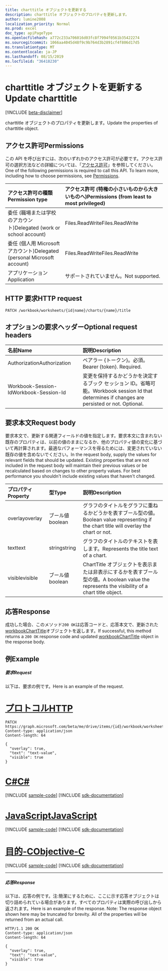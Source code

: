```yaml
---
title: charttitle オブジェクトを更新する
description: charttitle オブジェクトのプロパティを更新します。
author: lumine2008
localization_priority: Normal
ms.prod: excel
doc_type: apiPageType
ms.openlocfilehash: a772c233a706016d03fc8f7994f0561b35422274
ms.sourcegitcommit: 1066aa4045d48f9c9b764d3b2891cf4f806d17d5
ms.translationtype: MT
ms.contentlocale: ja-JP
ms.lasthandoff: 08/15/2019
ms.locfileid: "36418230"
---
```

# <a name="update-charttitle"></a><span data-ttu-id="ac621-103">charttitle オブジェクトを更新する</span><span class="sxs-lookup"><span data-stu-id="ac621-103">Update charttitle</span></span>

[!INCLUDE [beta-disclaimer](../../includes/beta-disclaimer.md)]

<span data-ttu-id="ac621-104">charttitle オブジェクトのプロパティを更新します。</span><span class="sxs-lookup"><span data-stu-id="ac621-104">Update the properties of charttitle object.</span></span>
## <a name="permissions"></a><span data-ttu-id="ac621-105">アクセス許可</span><span class="sxs-lookup"><span data-stu-id="ac621-105">Permissions</span></span>
<span data-ttu-id="ac621-p101">この API を呼び出すには、次のいずれかのアクセス許可が必要です。アクセス許可の選択方法などの詳細については、「[アクセス許可](/graph/permissions-reference)」を参照してください。</span><span class="sxs-lookup"><span data-stu-id="ac621-p101">One of the following permissions is required to call this API. To learn more, including how to choose permissions, see [Permissions](/graph/permissions-reference).</span></span>

|<span data-ttu-id="ac621-108">アクセス許可の種類</span><span class="sxs-lookup"><span data-stu-id="ac621-108">Permission type</span></span>      | <span data-ttu-id="ac621-109">アクセス許可 (特権の小さいものから大きいものへ)</span><span class="sxs-lookup"><span data-stu-id="ac621-109">Permissions (from least to most privileged)</span></span>              |
|:--------------------|:---------------------------------------------------------|
|<span data-ttu-id="ac621-110">委任 (職場または学校のアカウント)</span><span class="sxs-lookup"><span data-stu-id="ac621-110">Delegated (work or school account)</span></span> | <span data-ttu-id="ac621-111">Files.ReadWrite</span><span class="sxs-lookup"><span data-stu-id="ac621-111">Files.ReadWrite</span></span>    |
|<span data-ttu-id="ac621-112">委任 (個人用 Microsoft アカウント)</span><span class="sxs-lookup"><span data-stu-id="ac621-112">Delegated (personal Microsoft account)</span></span> | <span data-ttu-id="ac621-113">Files.ReadWrite</span><span class="sxs-lookup"><span data-stu-id="ac621-113">Files.ReadWrite</span></span>    |
|<span data-ttu-id="ac621-114">アプリケーション</span><span class="sxs-lookup"><span data-stu-id="ac621-114">Application</span></span> | <span data-ttu-id="ac621-115">サポートされていません。</span><span class="sxs-lookup"><span data-stu-id="ac621-115">Not supported.</span></span> |

## <a name="http-request"></a><span data-ttu-id="ac621-116">HTTP 要求</span><span class="sxs-lookup"><span data-stu-id="ac621-116">HTTP request</span></span>
<!-- { "blockType": "ignored" } -->
```http
PATCH /workbook/worksheets/{id|name}/charts/{name}/title
```
## <a name="optional-request-headers"></a><span data-ttu-id="ac621-117">オプションの要求ヘッダー</span><span class="sxs-lookup"><span data-stu-id="ac621-117">Optional request headers</span></span>
| <span data-ttu-id="ac621-118">名前</span><span class="sxs-lookup"><span data-stu-id="ac621-118">Name</span></span>       | <span data-ttu-id="ac621-119">説明</span><span class="sxs-lookup"><span data-stu-id="ac621-119">Description</span></span>|
|:-----------|:-----------|
| <span data-ttu-id="ac621-120">Authorization</span><span class="sxs-lookup"><span data-stu-id="ac621-120">Authorization</span></span>  | <span data-ttu-id="ac621-p102">ベアラー {トークン}。必須。</span><span class="sxs-lookup"><span data-stu-id="ac621-p102">Bearer {token}. Required.</span></span> |
| <span data-ttu-id="ac621-123">Workbook-Session-Id</span><span class="sxs-lookup"><span data-stu-id="ac621-123">Workbook-Session-Id</span></span>  | <span data-ttu-id="ac621-p103">変更を保持するかどうかを決定するブック セッション ID。省略可能。</span><span class="sxs-lookup"><span data-stu-id="ac621-p103">Workbook session Id that determines if changes are persisted or not. Optional.</span></span>|

## <a name="request-body"></a><span data-ttu-id="ac621-126">要求本文</span><span class="sxs-lookup"><span data-stu-id="ac621-126">Request body</span></span>
<span data-ttu-id="ac621-p104">要求本文で、更新する関連フィールドの値を指定します。要求本文に含まれない既存のプロパティは、以前の値のままになるか、他のプロパティ値の変化に基づいて再計算されます。最適なパフォーマンスを得るためには、変更されていない既存の値を含めないでください。</span><span class="sxs-lookup"><span data-stu-id="ac621-p104">In the request body, supply the values for relevant fields that should be updated. Existing properties that are not included in the request body will maintain their previous values or be recalculated based on changes to other property values. For best performance you shouldn't include existing values that haven't changed.</span></span>

| <span data-ttu-id="ac621-130">プロパティ</span><span class="sxs-lookup"><span data-stu-id="ac621-130">Property</span></span>     | <span data-ttu-id="ac621-131">型</span><span class="sxs-lookup"><span data-stu-id="ac621-131">Type</span></span>   |<span data-ttu-id="ac621-132">説明</span><span class="sxs-lookup"><span data-stu-id="ac621-132">Description</span></span>|
|:---------------|:--------|:----------|
|<span data-ttu-id="ac621-133">overlay</span><span class="sxs-lookup"><span data-stu-id="ac621-133">overlay</span></span>|<span data-ttu-id="ac621-134">ブール値</span><span class="sxs-lookup"><span data-stu-id="ac621-134">boolean</span></span>|<span data-ttu-id="ac621-135">グラフのタイトルをグラフに重ねるかどうかを表すブール型の値。</span><span class="sxs-lookup"><span data-stu-id="ac621-135">Boolean value representing if the chart title will overlay the chart or not.</span></span>|
|<span data-ttu-id="ac621-136">text</span><span class="sxs-lookup"><span data-stu-id="ac621-136">text</span></span>|<span data-ttu-id="ac621-137">string</span><span class="sxs-lookup"><span data-stu-id="ac621-137">string</span></span>|<span data-ttu-id="ac621-138">グラフのタイトルのテキストを表します。</span><span class="sxs-lookup"><span data-stu-id="ac621-138">Represents the title text of a chart.</span></span>|
|<span data-ttu-id="ac621-139">visible</span><span class="sxs-lookup"><span data-stu-id="ac621-139">visible</span></span>|<span data-ttu-id="ac621-140">ブール値</span><span class="sxs-lookup"><span data-stu-id="ac621-140">boolean</span></span>|<span data-ttu-id="ac621-141">ChartTitle オブジェクトを表示または非表示にするかを表すブール型の値。</span><span class="sxs-lookup"><span data-stu-id="ac621-141">A boolean value the represents the visibility of a chart title object.</span></span>|

## <a name="response"></a><span data-ttu-id="ac621-142">応答</span><span class="sxs-lookup"><span data-stu-id="ac621-142">Response</span></span>

<span data-ttu-id="ac621-143">成功した場合、このメソッド`200 OK`は応答コードと、応答本文で、更新された[workbookChartTitle](../resources/workbookcharttitle.md)オブジェクトを返します。</span><span class="sxs-lookup"><span data-stu-id="ac621-143">If successful, this method returns a `200 OK` response code and updated [workbookChartTitle](../resources/workbookcharttitle.md) object in the response body.</span></span>
## <a name="example"></a><span data-ttu-id="ac621-144">例</span><span class="sxs-lookup"><span data-stu-id="ac621-144">Example</span></span>
##### <a name="request"></a><span data-ttu-id="ac621-145">要求</span><span class="sxs-lookup"><span data-stu-id="ac621-145">Request</span></span>
<span data-ttu-id="ac621-146">以下は、要求の例です。</span><span class="sxs-lookup"><span data-stu-id="ac621-146">Here is an example of the request.</span></span>

# <a name="httptabhttp"></a>[<span data-ttu-id="ac621-147">プロトコル</span><span class="sxs-lookup"><span data-stu-id="ac621-147">HTTP</span></span>](#tab/http)
<!-- {
  "blockType": "request",
  "name": "update_charttitle"
}-->
```http
PATCH https://graph.microsoft.com/beta/me/drive/items/{id}/workbook/worksheets/{id|name}/charts/{name}/title
Content-type: application/json
Content-length: 64

{
  "overlay": true,
  "text": "text-value",
  "visible": true
}
```
# <a name="ctabcsharp"></a>[<span data-ttu-id="ac621-148">C#</span><span class="sxs-lookup"><span data-stu-id="ac621-148">C#</span></span>](#tab/csharp)
[!INCLUDE [sample-code](../includes/snippets/csharp/update-charttitle-csharp-snippets.md)]
[!INCLUDE [sdk-documentation](../includes/snippets/snippets-sdk-documentation-link.md)]

# <a name="javascripttabjavascript"></a>[<span data-ttu-id="ac621-149">JavaScript</span><span class="sxs-lookup"><span data-stu-id="ac621-149">JavaScript</span></span>](#tab/javascript)
[!INCLUDE [sample-code](../includes/snippets/javascript/update-charttitle-javascript-snippets.md)]
[!INCLUDE [sdk-documentation](../includes/snippets/snippets-sdk-documentation-link.md)]

# <a name="objective-ctabobjc"></a>[<span data-ttu-id="ac621-150">目的-C</span><span class="sxs-lookup"><span data-stu-id="ac621-150">Objective-C</span></span>](#tab/objc)
[!INCLUDE [sample-code](../includes/snippets/objc/update-charttitle-objc-snippets.md)]
[!INCLUDE [sdk-documentation](../includes/snippets/snippets-sdk-documentation-link.md)]

---

##### <a name="response"></a><span data-ttu-id="ac621-151">応答</span><span class="sxs-lookup"><span data-stu-id="ac621-151">Response</span></span>
<span data-ttu-id="ac621-p105">以下は、応答の例です。注:簡潔にするために、ここに示す応答オブジェクトは切り詰められている場合があります。すべてのプロパティは実際の呼び出しから返されます。</span><span class="sxs-lookup"><span data-stu-id="ac621-p105">Here is an example of the response. Note: The response object shown here may be truncated for brevity. All of the properties will be returned from an actual call.</span></span>
<!-- {
  "blockType": "response",
  "truncated": true,
  "@odata.type": "microsoft.graph.workbookChartTitle"
} -->
```http
HTTP/1.1 200 OK
Content-type: application/json
Content-length: 64

{
  "overlay": true,
  "text": "text-value",
  "visible": true
}
```

<!-- uuid: 8fcb5dbc-d5aa-4681-8e31-b001d5168d79
2015-10-25 14:57:30 UTC -->
<!--
{
  "type": "#page.annotation",
  "description": "Update charttitle",
  "keywords": "",
  "section": "documentation",
  "tocPath": "",
  "suppressions": [
  ]
}
-->
